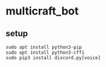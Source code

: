 # multicraft_bot

## setup
```
sudo apt install python3-pip
sudo apt install python3-cffi
sudo pip3 install discord.py[voice]
```